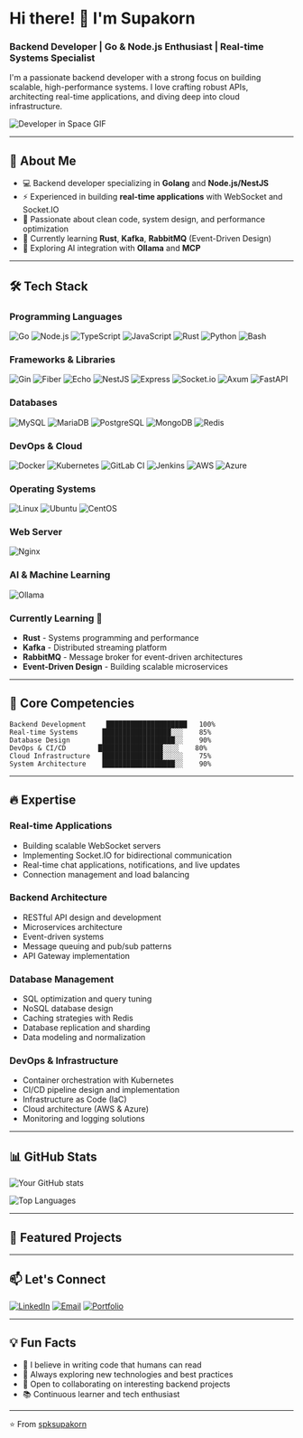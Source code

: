 # Hi there! 👋 I'm Supakorn

### Backend Developer | Go & Node.js Enthusiast | Real-time Systems Specialist

I'm a passionate backend developer with a strong focus on building scalable, high-performance systems. I love crafting robust APIs, architecting real-time applications, and diving deep into cloud infrastructure.

![Developer in Space GIF](https://miro.medium.com/v2/resize:fit:640/format:webp/1*9NwaOKbQO4CevYtDtIwH-A.gif)

---

## 🚀 About Me

- 💻 Backend developer specializing in **Golang** and **Node.js/NestJS**
- ⚡ Experienced in building **real-time applications** with WebSocket and Socket.IO
- 🎯 Passionate about clean code, system design, and performance optimization
- 🌱 Currently learning **Rust**, **Kafka**, **RabbitMQ** (Event-Driven Design)
- 🤖 Exploring AI integration with **Ollama** and **MCP**

---

## 🛠️ Tech Stack

### Programming Languages
![Go](https://img.shields.io/badge/Go-00ADD8?style=for-the-badge&logo=go&logoColor=white)
![Node.js](https://img.shields.io/badge/Node.js-339933?style=for-the-badge&logo=node.js&logoColor=white)
![TypeScript](https://img.shields.io/badge/TypeScript-3178C6?style=for-the-badge&logo=typescript&logoColor=white)
![JavaScript](https://img.shields.io/badge/JavaScript-F7DF1E?style=for-the-badge&logo=javascript&logoColor=black)
![Rust](https://img.shields.io/badge/Rust-000000?style=for-the-badge&logo=rust&logoColor=white)
![Python](https://img.shields.io/badge/Python-3776AB?style=for-the-badge&logo=python&logoColor=white)
![Bash](https://img.shields.io/badge/Bash-4EAA25?style=for-the-badge&logo=bash&logoColor=white)

### Frameworks & Libraries
![Gin](https://img.shields.io/badge/Gin-0075C8?style=for-the-badge&logo=gin&logoColor=white)
![Fiber](https://img.shields.io/badge/Fiber-000000?style=for-the-badge&logo=go-fiber&logoColor=white)
![Echo](https://img.shields.io/badge/Echo-6828A0?style=for-the-badge&logo=labstack-echo&logoColor=white)
![NestJS](https://img.shields.io/badge/NestJS-E0234E?style=for-the-badge&logo=nestjs&logoColor=white)
![Express](https://img.shields.io/badge/Express-000000?style=for-the-badge&logo=express&logoColor=white)
![Socket.io](https://img.shields.io/badge/Socket.io-010101?style=for-the-badge&logo=socket.io&logoColor=white)
![Axum](https://img.shields.io/badge/Axum-9A3412?style=for-the-badge&logo=axum&logoColor=white)
![FastAPI](https://img.shields.io/badge/FastAPI-009688?style=for-the-badge&logo=fastapi&logoColor=white)

### Databases
![MySQL](https://img.shields.io/badge/MySQL-4479A1?style=for-the-badge&logo=mysql&logoColor=white)
![MariaDB](https://img.shields.io/badge/MariaDB-003545?style=for-the-badge&logo=mariadb&logoColor=white)
![PostgreSQL](https://img.shields.io/badge/PostgreSQL-4169E1?style=for-the-badge&logo=postgresql&logoColor=white)
![MongoDB](https://img.shields.io/badge/MongoDB-47A248?style=for-the-badge&logo=mongodb&logoColor=white)
![Redis](https://img.shields.io/badge/Redis-DC382D?style=for-the-badge&logo=redis&logoColor=white)

### DevOps & Cloud
![Docker](https://img.shields.io/badge/Docker-2496ED?style=for-the-badge&logo=docker&logoColor=white)
![Kubernetes](https://img.shields.io/badge/Kubernetes-326CE5?style=for-the-badge&logo=kubernetes&logoColor=white)
![GitLab CI](https://img.shields.io/badge/GitLab_CI-FC6D26?style=for-the-badge&logo=gitlab&logoColor=white)
![Jenkins](https://img.shields.io/badge/Jenkins-D24939?style=for-the-badge&logo=jenkins&logoColor=white)
![AWS](https://img.shields.io/badge/AWS-232F3E?style=for-the-badge&logo=amazon-aws&logoColor=white)
![Azure](https://img.shields.io/badge/Azure-0078D4?style=for-the-badge&logo=microsoft-azure&logoColor=white)

### Operating Systems
![Linux](https://img.shields.io/badge/Linux-FCC624?style=for-the-badge&logo=linux&logoColor=black)
![Ubuntu](https://img.shields.io/badge/Ubuntu-E95420?style=for-the-badge&logo=ubuntu&logoColor=white)
![CentOS](https://img.shields.io/badge/CentOS-262577?style=for-the-badge&logo=centos&logoColor=white)

### Web Server
![Nginx](https://img.shields.io/badge/Nginx-009639?style=for-the-badge&logo=nginx&logoColor=white)

### AI & Machine Learning
![Ollama](https://img.shields.io/badge/Ollama-000000?style=for-the-badge&logo=ollama&logoColor=white)

### Currently Learning 🌱
- **Rust** - Systems programming and performance
- **Kafka** - Distributed streaming platform
- **RabbitMQ** - Message broker for event-driven architectures
- **Event-Driven Design** - Building scalable microservices

---

## 💼 Core Competencies

```text
Backend Development     ████████████████████   100%
Real-time Systems      █████████████████░░░    85%
Database Design        ██████████████████░░    90%
DevOps & CI/CD        ████████████████░░░░    80%
Cloud Infrastructure   ███████████████░░░░░    75%
System Architecture    ██████████████████░░    90%
```

---

## 🔥 Expertise

### Real-time Applications
- Building scalable WebSocket servers
- Implementing Socket.IO for bidirectional communication
- Real-time chat applications, notifications, and live updates
- Connection management and load balancing

### Backend Architecture
- RESTful API design and development
- Microservices architecture
- Event-driven systems
- Message queuing and pub/sub patterns
- API Gateway implementation

### Database Management
- SQL optimization and query tuning
- NoSQL database design
- Caching strategies with Redis
- Database replication and sharding
- Data modeling and normalization

### DevOps & Infrastructure
- Container orchestration with Kubernetes
- CI/CD pipeline design and implementation
- Infrastructure as Code (IaC)
- Cloud architecture (AWS & Azure)
- Monitoring and logging solutions

---

## 📊 GitHub Stats

![Your GitHub stats](https://github-readme-stats.vercel.app/api?username=spksupakorn&show_icons=true&theme=tokyonight)

![Top Languages](https://github-readme-stats.vercel.app/api/top-langs/?username=spksupakorn&layout=compact&theme=tokyonight)

---

## 🌟 Featured Projects

<!-- Add your key projects here
### [Project Name](link-to-repo)
Brief description of the project, technologies used, and key achievements.
-->

---

## 📫 Let's Connect

[![LinkedIn](https://img.shields.io/badge/LinkedIn-0A66C2?style=for-the-badge&logo=linkedin&logoColor=white)](your-linkedin-url)
[![Email](https://img.shields.io/badge/Email-D14836?style=for-the-badge&logo=gmail&logoColor=white)](mailto:your-email)
[![Portfolio](https://img.shields.io/badge/Portfolio-000000?style=for-the-badge&logo=notion&logoColor=white)](your-portfolio-url)

---

## 💡 Fun Facts

- 🎯 I believe in writing code that humans can read
- 🚀 Always exploring new technologies and best practices
- 🤝 Open to collaborating on interesting backend projects
- 📚 Continuous learner and tech enthusiast

---

⭐️ From [spksupakorn](https://github.com/spksupakorn)
